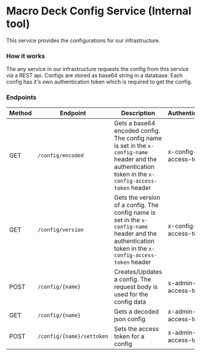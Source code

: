 # Macro Deck Config Service (Internal tool)

This service provides the configurations for our infrastructure.

### How it works
The any service in our infrastructure requests the config from this service via a REST api.
Configs are stored as base64 string in a database.
Each config has it's own authentication token which is required to get the config.

### Endpoints

| Method | Endpoint                  | Description                                                                                                                                           | Authentication        |
|--------|---------------------------|-------------------------------------------------------------------------------------------------------------------------------------------------------|-----------------------|
| GET    | `/config/encoded`         | Gets a base64 encoded config. The config name is set in the `x-config-name` header and the authentication token in the `x-config-access-token` header | x-config-access-token |
| GET    | `/config/version`         | Gets the version of a config. The config name is set in the `x-config-name` header and the authentication token in the `x-config-access-token` header | x-config-access-token |
| POST   | `/config/{name}`          | Creates/Updates a config. The request body is used for the config data                                                                                | x-admin-access-token  |
| GET    | `/config/{name}`          | Gets a decoded json config                                                                                                                            | x-admin-access-token  |
| POST   | `/config/{name}/settoken` | Sets the access token for a config                                                                                                                    | x-admin-access-token  |
